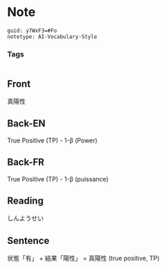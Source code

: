# Note
```
guid: y7WxF3=#Fo
notetype: AI-Vocabulary-Style
```

### Tags
```
```

## Front
真陽性

## Back-EN
True Positive (TP) - 1-β (Power)

## Back-FR
True Positive (TP) - 1-β (puissance)

## Reading
しんようせい

## Sentence
状態「有」 + 結果「陽性」 = 真陽性 (true positive, TP)
